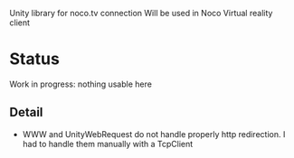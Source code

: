 Unity library for noco.tv connection 
Will be used in Noco Virtual reality client

Status
===========
Work in progress: nothing usable here

Detail
----------
* WWW and UnityWebRequest do not handle properly http redirection. I had to handle them manually with a TcpClient
